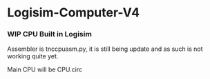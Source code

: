 # Logisim-Computer-V4

### WIP CPU Built in Logisim

Assembler is tnccpuasm.py, it is still being update and as such is not working quite yet.

Main CPU will be CPU.circ
